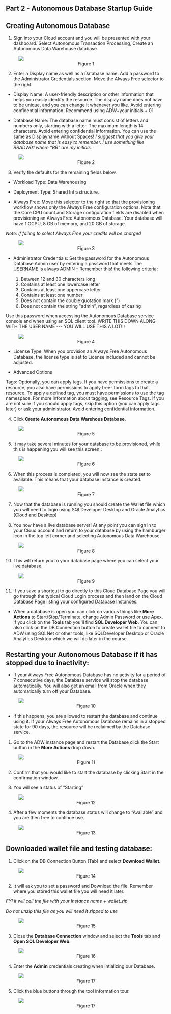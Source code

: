## Part 2 - Autonomous Database Startup Guide

## Creating Autonomous Database

1. Sign into your Cloud account and you will be presented with your dashboard. Select Autonomous Transaction Processing, Create an Autonomous Data Warehouse database.

<figure>
    <img src="images/200/1_adw.png" style="text-align:center">
    <figcaption style="text-align:center;">Figure 1<figcaption>
</figure>

2. Enter a Display name as well as a Database name. Add a password to the Administrator Credentials section. Move the Always Free selector to the right.

- Display Name: A user-friendly description or other information that helps you easily identify the resource. The display name does not have to be unique, and you can change it whenever you like. Avoid entering confidential information. Recommend using ADW+your initials + 01

- Database Name: The database name must consist of letters and numbers only, starting with a letter. The maximum length is 14 characters. Avoid entering confidential information. You can use the same as Displayname without Spaces! *I suggest that you give your database name that is easy to remember. I use something like BRADW01 where “BR” are my initials.*

<figure>
    <img src="images/200/2_db_names.png" style="text-align:center">
    <figcaption style="text-align:center;">Figure 2<figcaption>
</figure>

3. Verify the defaults for the remaining fields below.

- Workload Type: Data Warehousing

- Deployment Type: Shared Infrastructure.

- Always Free: Move this selector to the right so that the provisioning workflow shows only the Always Free
configuration options. Note that the Core CPU count and Storage configuration fields are disabled when provisioning an Always Free Autonomous Database. Your database will have 1 OCPU, 8 GB of memory, and 20 GB of storage.

*Note: if failing to select Always Free your credits will be charged*

<figure>
    <img src="images/200/3_configuration.png" style="text-align:center">
    <figcaption style="text-align:center;">Figure 3<figcaption>
</figure>

- Administrator Credentials: Set the password for the Autonomous Database Admin user by entering a
password that meets The USERNAME is always ADMIN – Remember this! the following criteria:
  
    1. Between 12 and 30 characters long
    2. Contains at least one lowercase letter
    3. Contains at least one uppercase letter
    4. Contains at least one number
    5. Does not contain the double quotation mark (")
    6. Does not contain the string "admin", regardless of casing

Use this password when accessing the Autonomous Database service console and when using an SQL client tool. WRITE THIS DOWN ALONG WITH THE USER NAME --- YOU WILL USE THIS A LOT!!!

<figure>
    <img src="images/200/4_admin.png" style="text-align:center">
    <figcaption style="text-align:center;">Figure 4<figcaption>
</figure>

- License Type: When you provision an Always Free Autonomous Database, the license type is set to License included and cannot be adjusted.

- Advanced Options

Tags: Optionally, you can apply tags. If you have permissions to create a resource, you also have permissions to apply free- form tags to that resource. To apply a defined tag, you must have permissions to use the tag namespace. For more information about tagging, see Resource Tags. If you are not sure if you should apply tags, skip this option (you can apply tags later) or ask your administrator. Avoid entering confidential information.

4. Click **Create Autonomous Data Warehous Database**.

<figure>
    <img src="images/200/5_create_adw.png" style="text-align:center">
    <figcaption style="text-align:center;">Figure 5<figcaption>
</figure>

5. It may take several minutes for your database to be provisioned, while this is happening you will see this screen :

<figure>
    <img src="images/200/6_provisioning.png" style="text-align:center">
    <figcaption style="text-align:center;">Figure 6<figcaption>
</figure>

6. When this process is completed, you will now see the state set to available. This means that your database instance is created.

<figure>
    <img src="images/200/7_available.png" style="text-align:center">
    <figcaption style="text-align:center;">Figure 7<figcaption>
</figure>

7. Now that the database is running you should create the Wallet file which you will need to login using SQLDeveloper Desktop and Oracle Analytics (Cloud and Desktop)

8. You now have a live database server!
At any point you can sign in to your Cloud account and return to your database by using the hamburger icon in the top left corner and selecting Autonomous Data Warehouse.

<figure>
    <img src="images/200/8_select_adw.png" style="text-align:center">
    <figcaption style="text-align:center;">Figure 8<figcaption>
</figure>

10. This will return you to your database page where you can select your live database.

<figure>
    <img src="images/200/9_available_dbs.png" style="text-align:center">
    <figcaption style="text-align:center;">Figure 9<figcaption>
</figure>

11. If you save a shortcut to go directly to this Cloud Database Page you will go through the typical Cloud Login process and then land on the Cloud Database Page listing your configured Database Instances.

- When a database is open you can click on various things like **More Actions** to Start/Stop/Terminate, change Admin Password or use Apex. If you click on the **Tools** tab you'll find **SQL Developer Web**. You can also click on the DB Connection button to create wallet file to connect to ADW using SQLNet or other tools, like SQLDeveloper Desktop or Oracle Analytics Desktop which we will do later in the course.

## Restarting your Autonomous Database if it has stopped due to inactivity:

- If your Always Free Autonomous Database has no activity for a period of 7 consecutive days, the Database service will stop the database automatically. You will also get an email from Oracle when they automatically turn off your Database.

<figure>
    <img src="images/200/10_db_paused.png" style="text-align:center">
    <figcaption style="text-align:center;">Figure 10<figcaption>
</figure>

- If this happens, you are allowed to restart the database and continue using it. If your Always Free Autonomous Database remains in a stopped state for 90 days, the resource will be reclaimed by the Database service.

1. Go to the ADW instance page and restart the Database click the Start button in the **More Actions** drop down.

<figure>
    <img src="images/200/11_start_db.png" style="text-align:center">
    <figcaption style="text-align:center;">Figure 11<figcaption>
</figure>

2. Confirm that you would like to start the database by clicking Start in the confirmation window.

3. You will see a status of “Starting”

<figure>
    <img src="images/200/12_adw_starting.png" style="text-align:center">
    <figcaption style="text-align:center;">Figure 12<figcaption>
</figure>

4. After a few moments the database status will change to “Available” and you are then free to continue use.

<figure>
    <img src="images/200/7_available.png" style="text-align:center">
    <figcaption style="text-align:center;">Figure 13<figcaption>
</figure>


## Downloaded wallet file and testing database:

1. Click on the DB Connection Button (Tab) and select **Download Wallet**.

<figure>
    <img src="images/200/13_wallet.png" style="text-align:center">
    <figcaption style="text-align:center;">Figure 14<figcaption>
</figure>

2. It will ask you to set a password and Download the file. Remember where you stored this wallet file you will need it later. 

*FYI it will call the file with your Instance name + wallet.zip* 

*Do not unzip this file as you will need it zipped to use*

<figure>
    <img src="images/200/14_wallet_password.png" style="text-align:center">
    <figcaption style="text-align:center;">Figure 15<figcaption>
</figure>

3. Close the **Database Connection** window and select the **Tools** tab and **Open SQL Developer Web**.

<figure>
    <img src="images/200/15_sqldeveloper_web.png" style="text-align:center">
    <figcaption style="text-align:center;">Figure 16<figcaption>
</figure>

4. Enter the **Admin** credentials creating when intializing our Database.

<figure>
    <img src="images/200/16_sqldeveloper_web_login.png" style="text-align:center">
    <figcaption style="text-align:center;">Figure 17<figcaption>
</figure>

5. Click the blue buttons through the tool information tour.

<figure>
    <img src="images/200/17_tour.png" style="text-align:center">
    <figcaption style="text-align:center;">Figure 17<figcaption>
</figure>


